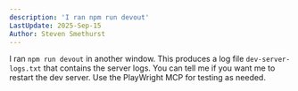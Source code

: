 ```yaml
---
description: 'I ran npm run devout'
LastUpdate: 2025-Sep-15
Author: Steven Smethurst
---
```


I ran `npm run devout` in another window. This produces a log file `dev-server-logs.txt` that contains the server logs. You can tell me if you want me to restart the dev server. Use the PlayWright MCP for testing as needed.
